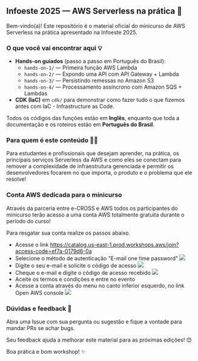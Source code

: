## Infoeste 2025 — AWS Serverless na prática 🚀

Bem-vindo(a)! Este repositório é o material oficial do minicurso de AWS Serverless na prática apresentado na Infoeste 2025.

### O que você vai encontrar aqui 💡

- **Hands-on guiados** (passo a passo em Português do Brasil):
  - `hands-on-1/` — Primeira função AWS Lambda
  - `hands-on-2/` — Expondo uma API com API Gateway + Lambda
  - `hands-on-3/` — Persistindo remessas no Amazon S3
  - `hands-on-4/` — Processamento assíncrono com Amazon SQS + Lambdas
- **CDK (IaC)** em `cdk/` para demonstrar como fazer tudo o que fizemos antes com IaC - Infrastructure as Code.

Todos os códigos das funções estão em **Inglês**, enquanto que toda a documentação e os roteiros estão em **Português do Brasil**.

### Para quem é este conteúdo 🧑‍🎓

Para estudantes e profissionais que desejam aprender, na prática, os principais serviços Serverless da AWS e como eles se conectam para remover a complexidade de infraestrutura gerenciada e permitir os desenvolvedores focarem no que importa, o produto e o problema que ele resolve!

### Conta AWS dedicada para o minicurso

Através da parceria entre e-CROSS e AWS todos os participantes do minicurso terão acesso a uma conta AWS totalmente gratuita durante o período do curso!

Para resgatar sua conta realize os passos abaixo.

- Acesse o link https://catalog.us-east-1.prod.workshops.aws/join?access-code=ef7a-0179d6-0a
- Selecione o método de autenticação "E-mail one time password"
  ![](https://static.us-east-1.prod.workshops.aws/public/31e40059-5564-4343-b813-d5c1c843b30b/static/hosted-event/setup-hosted-event-1.png)
- Digite o seu e-mail e solicite o código de acesso
  ![](https://static.us-east-1.prod.workshops.aws/public/31e40059-5564-4343-b813-d5c1c843b30b/static/hosted-event/setup-hosted-event-2.png)
- Cheque o e-mail e digite o código de acesso recebido
  ![](https://static.us-east-1.prod.workshops.aws/public/31e40059-5564-4343-b813-d5c1c843b30b/static/hosted-event/setup-hosted-event-3.png)
- Aceite os termos e condições e entre no evento
- Acesse a conta através do menu no canto inferior esquerdo, no link Open AWS console
  ![](https://static.us-east-1.prod.workshops.aws/public/31e40059-5564-4343-b813-d5c1c843b30b/static/hosted-event/setup-hosted-event-8.png)

### Dúvidas e feedback 🙋

Abra uma Issue com sua pergunta ou sugestão e fique a vontade para mandar PRs se achar bugs.

Seu feedback ajuda a melhorar este material para as próximas edições! 😊

Boa prática e bom workshop! ✨
